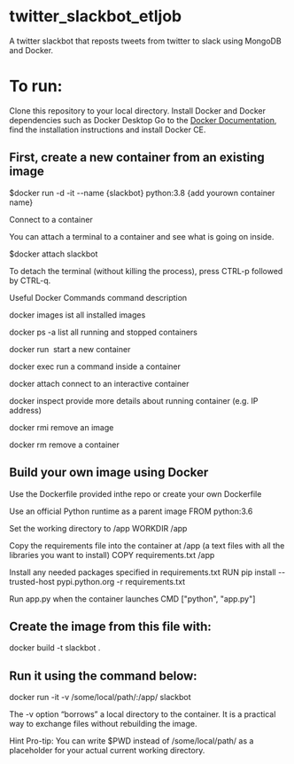 # twitter_slackbot_etljob
A twitter slackbot that reposts tweets from twitter to slack using MongoDB and Docker.

# To run:

Clone this repository to your local directory.
Install Docker and Docker dependencies such as Docker Desktop
Go to the [Docker Documentation](https://docs.docker.com/), find the installation instructions and install Docker CE.

## First, create a new container from an existing image

$docker run -d -it --name {slackbot} python:3.8  {add yourown container name}

Connect to a container

You can attach a terminal to a container and see what is going on inside.

$docker attach slackbot

To detach the terminal (without killing the process), press CTRL-p followed by CTRL-q.

Useful Docker Commands
command                                             description

docker images                                       ist all installed images

docker ps -a                                        list all running and stopped containers

docker run <image>                                  start a new container

docker exec                                         run a command inside a container

docker attach                                       connect to an interactive container

docker inspect <id or name>                         provide more details about running container (e.g. IP address)

docker rmi <id or name>                             remove an image

docker rm <id or name>                              remove a container

## Build your own image using Docker

Use the Dockerfile provided inthe repo or create your own Dockerfile

Use an official Python runtime as a parent image
FROM python:3.6

Set the working directory to /app
WORKDIR /app

Copy the requirements file into the container at /app
(a text files with all the libraries you want to install)
COPY requirements.txt /app

Install any needed packages specified in requirements.txt
RUN pip install --trusted-host pypi.python.org -r requirements.txt

Run app.py when the container launches
CMD ["python", "app.py"]

## Create the image from this file with:

docker build -t slackbot .

## Run it using the command below:

docker run -it -v /some/local/path/:/app/ slackbot

The -v option “borrows” a local directory to the container. It is a practical way to exchange files without rebuilding the image.

Hint Pro-tip:
You can write $PWD instead of /some/local/path/ as a placeholder for your actual current working directory.


